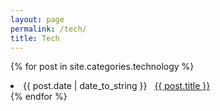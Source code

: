 ```yaml
---
layout: page
permalink: /tech/
title: Tech
---
```


 
{% for post in site.categories.technology %}
 <li><span>{{ post.date | date_to_string }}</span> &nbsp; <a href="{{ post.url }}">{{ post.title }}</a></li>
{% endfor %}